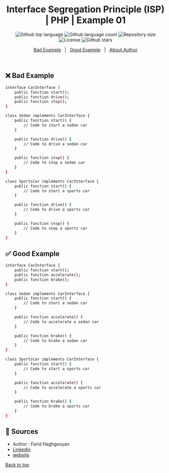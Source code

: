 <h1 align="center">Interface Segregation Principle (ISP) | PHP | Example 01</h1>

<p align="center">
  <img alt="Github top language" src="https://img.shields.io/github/languages/top/faridhaghgooyan/programming-challenges?label=PHP&color=56BEB8&language=php">

  <img alt="Github language count" src="https://img.shields.io/github/languages/count/faridhaghgooyan/programming-challenges?color=56BEB8">

  <img alt="Repository size" src="https://img.shields.io/github/repo-size/faridhaghgooyan/programming-challenges?color=56BEB8">

  <img alt="License" src="https://img.shields.io/github/license/faridhaghgooyan/programming-challenges?color=56BEB8">


  <img alt="Github stars" src="https://img.shields.io/github/stars/faridhaghgooyan/programming-challenges?color=56BEB8" />
</p>


<p align="center">
  <a href="#x-bad-example">Bad Example</a> &#xa0; | &#xa0; 
  <a href="#white_check_mark-good-example">Good Example</a> &#xa0; | &#xa0;
  <a href="#memo-Sources">About Author</a> 
</p>

<br>

## :x: Bad Example ##

```bash
interface CarInterface {
    public function start();
    public function drive();
    public function stop();
}

class Sedan implements CarInterface {
    public function start() {
        // Code to start a sedan car
    }

    public function drive() {
        // Code to drive a sedan car
    }

    public function stop() {
        // Code to stop a sedan car
    }
}

class SportsCar implements CarInterface {
    public function start() {
        // Code to start a sports car
    }

    public function drive() {
        // Code to drive a sports car
    }

    public function stop() {
        // Code to stop a sports car
    }
}

```

## :white_check_mark: Good Example ##

```bash
interface CarInterface {
    public function start();
    public function accelerate();
    public function brake();
}

class Sedan implements CarInterface {
    public function start() {
        // Code to start a sedan car
    }

    public function accelerate() {
        // Code to accelerate a sedan car
    }

    public function brake() {
        // Code to brake a sedan car
    }
}

class SportsCar implements CarInterface {
    public function start() {
        // Code to start a sports car
    }

    public function accelerate() {
        // Code to accelerate a sports car
    }

    public function brake() {
        // Code to brake a sports car
    }
}


```




## :memo: Sources ##

- Author : Farid Haghgooyan
- [Linkedin](https://www.linkedin.com/in/farid-haghgooyan/)
- [website](https://mrhaghgooyan.com/)


<a href="#top">Back to top</a>
